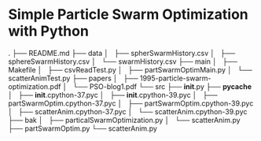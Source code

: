 # Simple Particle Swarm Optimization with Python
.
├── README.md
├── data
│   ├── spherSwarmHistory.csv
│   ├── sphereSwarmHistory.csv
│   └── swarmHistory.csv
├── main
│   ├── Makefile
│   ├── csvReadTest.py
│   ├── partSwarmOptimMain.py
│   └── scatterAnimTest.py
├── papers
│   ├── 1995-particle-swarm-optimization.pdf
│   └── PSO-blog1.pdf
└── src
    ├── __init__.py
    ├── __pycache__
    │   ├── __init__.cpython-37.pyc
    │   ├── __init__.cpython-39.pyc
    │   ├── partSwarmOptim.cpython-37.pyc
    │   ├── partSwarmOptim.cpython-39.pyc
    │   ├── scatterAnim.cpython-37.pyc
    │   └── scatterAnim.cpython-39.pyc
    ├── bak
    │   ├── particalSwarmOptimization.py
    │   └── scatterAnim.py
    ├── partSwarmOptim.py
    └── scatterAnim.py
